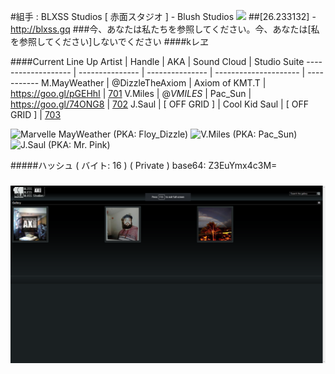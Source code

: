 #組手 : BLXSS Studios [ 赤面スタジオ ] - Blush Studios
![](http://blxss.gq/lib/images/logo.png)
##[26.233132] - http://blxss.gq
###今、あなたは私たちを参照してください。今、あなたは[私を参照してください]しないでください
####kレヱ

####Current Line Up
Artist							|	Handle 					|	AKA							|	Sound Cloud						|	Studio Suite
-------------------	|	---------------	|	--------------- |	---------------------	|	-----------
M.MayWeather	      |	@DizzleTheAxiom	|	Axiom of KMT.T	| https://goo.gl/pGEHhI	| [701](http://blxss.gq/marvelle-mayweather)
V.Miles           	|	@_VMILES_       |	Pac_Sun	        | https://goo.gl/74ONG8	| [702](http://blxss.gq/vmiles)
J.Saul           	  |	[ OFF GRID ]    |	Cool Kid Saul   | [ OFF GRID ]	        | [703](http://blxss.gq/j-saul)

<img src="http://blxss.gq/var/albums/marvelle-mayweather/art.png" alt="Marvelle MayWeather (PKA: Floy_Dizzle)" title="Marvelle MayWeather (PKA: Floy_Dizzle)" height="200px" width="auto" />
<img src="http://blxss.gq/var/albums/vmiles/art.jpg" alt="V.Miles (PKA: Pac_Sun)" title="V.Miles (PKA: Pac_Sun)" height="200px" width="auto" />
<img src="http://blxss.gq/var/albums/j-saul/art.jpg" alt="J.Saul (PKA: Mr. Pink)" title="J.Saul (PKA: Mr. Pink)" height="200px" width="auto" />

#####ハッシュ ( バイト: 16 ) ( Private )
base64: Z3EuYmx4c3M=

#####
![Alt text](/docs/images/blxss-studios.png?raw=true "Optional Title")
<!---
md2: 9d5d4197580625d682d7c008a8a8aa36
md4: 941a63ba9d5684fb9eef9fdbd69e72ab
md5: 98a44f685fdd9d76e2b1bbdeee91c447
sha1: e866dce6f2a25aff57d869ff3baf3f04c83a9c43
sha224: 3dfe0009c9df1bcbeb9ffac2514d7d7160983df021788ba81a83c916
sha256: e7920bfb1869bc202913780e300bed719ea75eb8abb39b96679b2cda85283638
sha384: fb819e1f51a8aeee13d288a9690142ca612daf0b1d3bd0a15bd589cc817e4d3e41b7209e7da5173b547cdfd609374e1f
sha512: 32e06375a44d45422496cf3e1ff56d3af3070742308282205c8e9a8b7dcd0766a757b01a346908c415f03db2b10d191e799b0d3e5b439ff2de5908b24ad668ed
ripemd128: 589a9931f4628207ac820a12587680ce
ripemd160: e0bd168e7188e62229048cd2c735ea130475025b
ripemd256: a761dc9a107a15df332a60f988938f52ccd4a64e1f01e8e59ad5c636ad3154df
ripemd320: 0785b3530d83c31685af0fccd434f144033dc0c9b7564262bbb2c9948648287734fe6b217d6dd248
whirlpool: 1a5b51fab1177248b7da5c19b2dc30508a276b71e6328fba53c1ab30cd0c0733e01f1525e59d74c30142bc6e8aebaf9327e26f52af95e99c387822083c0ce1e5
tiger128,3: 8ce0d38cf75c141279f2cd876e32489f
tiger160,3: 8ce0d38cf75c141279f2cd876e32489f7a226fe7
tiger192,3: 8ce0d38cf75c141279f2cd876e32489f7a226fe7cbfa1994
tiger128,4: 4cbe2ad531e184c621ff15ddaada85f1
tiger160,4: 4cbe2ad531e184c621ff15ddaada85f171703820
tiger192,4: 4cbe2ad531e184c621ff15ddaada85f171703820d5c0fb38
snefru: 5d85b817feb082f4ce9da2bdb7506cd063583e93195801d9d7e402152e0683df
snefru256: 5d85b817feb082f4ce9da2bdb7506cd063583e93195801d9d7e402152e0683df
gost: cd50cafbcc0ade96d9ce8a70025a816dc56a35bed4664f3cd3d14af87cfd7e09
adler32: 1907030d
crc32: ff0ef311
crc32b: 4ea74cca
fnv132: 666b9937
fnv164: 530a931a4725c8b7
joaat: c7d0a52f
haval128,3: 7a5473c97aef2b0dc499bfbe411454b4
haval160,3: 62952fbb7e19a88fcb80aa58b5e236f4d08b9416
haval192,3: 6970d1123346a1ecc877843ef348d208615709887ef71c31
haval224,3: d064ed617051ce17d007e79690dfe6fd69cc9aafde6cde7feb88c37e
haval256,3: 3f6b40d5808920fac46faa63444a211d0205fe4151962535cdf8074689730eb9
haval128,4: 2f878efa6ff490fdb7fed128471284c9
haval160,4: 9de7a7c7b86a08e2a0c07ae8b65bc870c552a6c5
haval192,4: 36958253c3f3cd31b87d0939ab61b75ef6bc424067c96583
haval224,4: d4bb7eaf3611791ba36fbfb7d56fc2fadcb37b62c2f3ba3a7783721e
haval256,4: 845ba192f537fd88b639bf860a25b13ce3cdd68e3bdee63ca5f7f64520d1bc87
haval128,5: 26e6ea1221de9c13d822025cde3f1979
haval160,5: a5148199f8ddc82dc9199e60d6f0878fe8ce4bb1
haval192,5: a6a1398a058de2b7be4f97ecba5da18884e1f09c7e71d025
haval224,5: 8639c78c5989f30714a2d204dda746e0206ae1103ee8768056f128f5
haval256,5: 56008149ed7d7de6bf1354c94f851aec04edf045f03f718d223971787286c70a
-->
